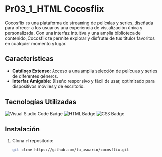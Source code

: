 # Pr03_1_HTML Cocosflix

Cocosflix es una plataforma de streaming de películas y series, diseñada para ofrecer a los usuarios una experiencia de visualización única y personalizada. Con una interfaz intuitiva y una amplia biblioteca de contenido, Cocosflix te permite explorar y disfrutar de tus títulos favoritos en cualquier momento y lugar.

## Características

- **Catálogo Extenso:** Acceso a una amplia selección de películas y series de diferentes géneros.
- **Interfaz Amigable:** Diseño responsivo y fácil de usar, optimizado para dispositivos móviles y de escritorio.

## Tecnologías Utilizadas

![Visual Studio Code Badge](https://img.shields.io/badge/Visual_Studio_Code-0078D4?style=for-the-badge&logo=visual%20studio%20code&logoColor=white)
![HTML Badge](https://img.shields.io/badge/HTML5-E34F26?style=for-the-badge&logo=html5&logoColor=white)
![CSS Badge](https://img.shields.io/badge/CSS3-1572B6?style=for-the-badge&logo=css3&logoColor=white)

## Instalación

1. Clona el repositorio:
   
   ```bash
   git clone https://github.com/tu_usuario/cocosflix.git
